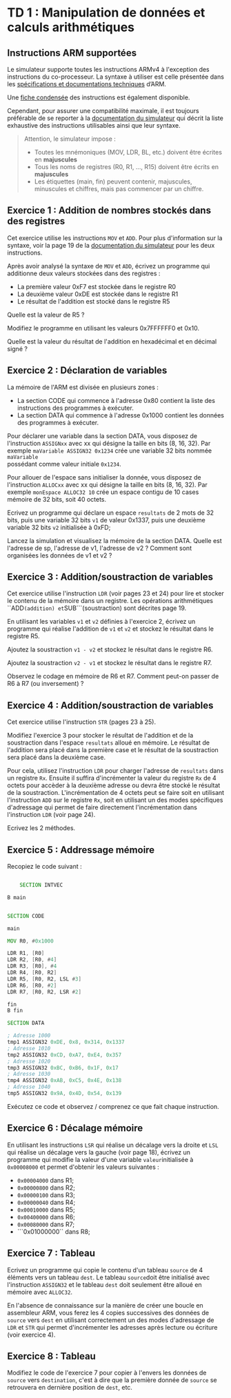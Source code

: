 # TD 1 : Manipulation de données et calculs arithmétiques

## Instructions ARM supportées

Le simulateur supporte toutes les instructions ARMv4 à l'exception des instructions du co-processeur.
La syntaxe à utiliser est celle présentée dans les 
[spécifications et documentations techniques](https://ginhac.com/teaching/archi/armv4-architecture-reference-manuel.pdf) d’ARM.

Une [fiche condensée](https://ginhac.com/teaching/archi/armv4-sheet.pdf) des instructions est également disponible.

Cependant, pour assurer une compatibilité maximale, il est toujours préférable de se reporter à la [documentation du simulateur](https://ginhac.com/teaching/archi/manuel-simulateurARM.pdf) qui décrit la liste exhaustive des instructions utilisables ainsi que leur syntaxe.

> Attention, le simulateur impose : 
> * Toutes les mnémoniques (MOV, LDR, BL, etc.) doivent être écrites en **majuscules**
> * Tous les noms de registres (R0, R1, ..., R15) doivent être écrits en **majuscules**
> * Les étiquettes (main, fin) peuvent contenir, majuscules, minuscules et chiffres, mais pas commencer par un chiffre.


## Exercice 1 : Addition de nombres stockés dans des registres

Cet exercice utilise les instructions ```MOV``` et ```ADD```.
Pour plus d'information sur la syntaxe, voir la page 19 de la [documentation du simulateur](https://ginhac.com/teaching/archi/manuel-simulateurARM.pdf) pour les deux instructions.

Après avoir analysé la syntaxe de ```MOV``` et ```ADD```, écrivez un programme qui additionne deux valeurs stockées dans des registres :
* La première valeur 0xF7 est stockée dans le registre R0
* La deuxième valeur 0xDE est stockée dans le registre R1
* Le résultat de l'addition est stocké dans le registre R5

Quelle est la valeur de R5 ?

Modifiez le programme en utilisant les valeurs 0x7FFFFFF0 et 0x10.

Quelle est la valeur du résultat de l'addition en hexadécimal et en décimal signé ? 


## Exercice 2 : Déclaration de variables

La mémoire de l'ARM est divisée en plusieurs zones :
* La section CODE qui commence à l'adresse 0x80 contient la liste des instructions des programmes à exécuter.
* La section DATA qui commence à l'adresse 0x1000 contient les données des programmes à exécuter.

Pour déclarer une variable dans la section DATA, vous disposez de l'instruction 
```ASSIGNxx``` avec xx qui désigne la taille en bits (8, 16, 32). 
Par exemple ```maVariable ASSIGN32 0x1234``` crée une variable 32 bits nommée ```maVariable```  
possédant comme valeur initiale ```0x1234```.

Pour allouer de l'espace sans initialiser la donnée, vous disposez de l'instruction
```ALLOCxx``` avec xx qui désigne la taille en bits (8, 16, 32).
Par exemple ```monEspace ALLOC32 10``` crée un espace contigu de 10 cases mémoire de 32 bits, soit 40 octets.


Ecrivez un programme qui déclare un espace ```resultats``` de 2 mots de 32 bits, puis une variable 32 bits ```v1``` de valeur 0x1337, puis une deuxième variable 32 bits ```v2``` initialisée à 0xFD;

Lancez la simulation et visualisez la mémoire de la section DATA. Quelle est l'adresse de sp, l'adresse de v1, l'adresse de v2 ?
Comment sont organisées les données de v1 et v2 ?


## Exercice 3 : Addition/soustraction de variables

Cet exercice utilise l'instruction ```LDR``` (voir pages 23 et 24) pour lire et stocker le contenu de la mémoire dans un registre.
Les opérations arithmétiques ``ADD``` (addition) et ```SUB```(soustraction) sont décrites page 19.

En utilisant les variables ```v1``` et ```v2``` définies à l'exercice 2, écrivez un programme qui réalise l'addition de ```v1``` et ```v2``` et stockez le résultat dans le registre R5.

Ajoutez la soustraction ```v1 - v2``` et stockez le résultat dans le registre R6.

Ajoutez la soustraction ```v2 - v1``` et stockez le résultat dans le registre R7.

Observez le codage en mémoire de R6 et R7. Comment peut-on passer de R6 à R7 (ou inversement) ?


## Exercice 4 : Addition/soustraction de variables

Cet exercice utilise l'instruction ```STR``` (pages 23 à 25).

Modifiez l'exercice 3 pour stocker le résultat de l'addition et de la soustraction dans l'espace ```resultats``` alloué en mémoire. Le résultat de l'addition sera placé dans la première case et le résultat de la soustraction sera placé dans la deuxième case. 

Pour cela, utilisez l'instruction ```LDR``` pour charger l'adresse de ```resultats``` dans un registre ```Rx```.
Ensuite il suffira d'incrémenter la valeur du registre ```Rx``` de 4 octets pour accèder à la deuxième adresse ou devra être stocké le résultat de la soustraction. L'incrémentation de 4 octets peut se faire soit en utilisant l'instruction ```ADD``` sur le registre ```Rx```, soit en utilisant un des modes spécifiques d'adressage qui permet de faire directement l'incrémentation dans l'instruction ```LDR``` (voir page 24).

Ecrivez les 2 méthodes.

## Exercice 5 : Addressage mémoire

Recopiez le code suivant :

```asm

	SECTION INTVEC

B main


SECTION CODE

main

MOV R0, #0x1000

LDR R1, [R0]
LDR R2, [R0, #4]
LDR R3, [R0], #4
LDR R4, [R0, R2]
LDR R5, [R0, R2, LSL #3]
LDR R6, [R0, #2]
LDR R7, [R0, R2, LSR #2]

fin
B fin

SECTION DATA

; Adresse 1000
tmp1 ASSIGN32 0xDE, 0x8, 0x314, 0x1337
; Adresse 1010
tmp2 ASSIGN32 0xCD, 0xA7, 0xE4, 0x357
; Adresse 1020
tmp3 ASSIGN32 0xBC, 0xB6, 0x1F, 0x17
; Adresse 1030
tmp4 ASSIGN32 0xAB, 0xC5, 0x4E, 0x138
; Adresse 1040
tmp5 ASSIGN32 0x9A, 0x4D, 0x54, 0x139
```

Exécutez ce code et observez / comprenez ce que fait chaque instruction.

## Exercice 6 : Décalage mémoire

En utilisant les instructions ```LSR``` qui réalise un décalage vers la droite et ```LSL``` qui réalise un décalage 
vers la gauche (voir page 18), écrivez un programme qui modifie la valeur d'une variable ```valeur```initialisée à 
```0x00008000``` et permet d'obtenir les valeurs suivantes :

* ```0x00004000``` dans R1;
* ```0x00000800``` dans R2;
* ```0x00000100``` dans R3;
* ```0x00000040``` dans R4;
* ```0x00010000``` dans R5;
* ```0x00400000``` dans R6;
* ```0x00080000``` dans R7;
* ```0x01000000`` dans R8;

## Exercice 7 : Tableau

Ecrivez un programme qui copie le contenu d'un tableau ```source``` de 4 éléments vers un tableau ```dest```.
Le tableau ```source```doit être initialisé avec l'instruction ```ASSIGN32``` et le tableau ```dest``` doit seulement être alloué en mémoire avec ```ALLOC32```.

En l'absence de connaissance sur la manière de créer une boucle en assembleur ARM, vous ferez les 4 copies successives des données de ```source``` vers ```dest``` en utilisant correctement un des modes d'adressage de ```LDR``` et ```STR``` qui permet d'incrémenter les adresses après lecture ou écriture (voir exercice 4).


## Exercice 8 : Tableau

Modifiez le code de l'exercice 7 pour copier à l'envers les données de ```source``` vers ```destination```, c'est à dire que 
la première donnée de ```source``` se retrouvera en dernière position de ```dest```, etc.

